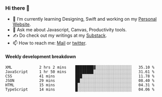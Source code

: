 ### Hi there 👋

- 🌱 I’m currently learning Designing, Swift and working on my [Personal Website](https://kvaishak.com/).
- 💬 Ask me about Javascript, Canvas,  Productivity tools. 
- :writing_hand: Do check out my writings at my [Substack](https://kvaishak.substack.com/).
- 📫 How to reach me: [Mail](mailto:vaishak.kaippanchery@gmail.com) or [twitter](https://twitter.com/kvaishack).


#### Weekly development breakdown

<!--START_SECTION:waka-->

```text
XML            2 hrs 2 mins    ████████▓░░░░░░░░░░░░░░░░   35.10 %
JavaScript     1 hr 50 mins    ████████░░░░░░░░░░░░░░░░░   31.61 %
CSS            41 mins         ███░░░░░░░░░░░░░░░░░░░░░░   11.78 %
JSON           29 mins         ██░░░░░░░░░░░░░░░░░░░░░░░   08.40 %
HTML           15 mins         █░░░░░░░░░░░░░░░░░░░░░░░░   04.31 %
TypeScript     14 mins         █░░░░░░░░░░░░░░░░░░░░░░░░   04.06 %
```

<!--END_SECTION:waka-->
